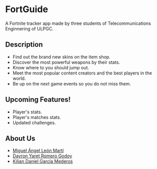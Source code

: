 
# FortGuide
A Fortnite tracker app made by three students of Telecommunications Enginnering of ULPGC. 
## Description
- Find out the brand new skins on the item shop.
- Discover the most powerful weapons by their stats.
- Know where to you should jump out.
- Meet the most popular content creators and the best players in the world.
- Be up on the next game events so you do not miss them. 
## Upcoming Features!
- Player's stats.
- Player's matches stats.
- Updated challenges.
## About Us
- [Miguel Ángel León Martí]
- [Dayron Yaret Romero Godoy]
- [Kilian Daniel García Mederos]

[Miguel Ángel León Martí]: https://github.com/miguelleonmarti
[Dayron Yaret Romero Godoy]: https://github.com/DayronYaret
[Kilian Daniel García Mederos]: https://github.com/Kilian09
